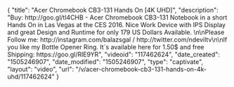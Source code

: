 {
    "title": "Acer Chromebook CB3-131 Hands On [4K UHD]",
    "description": "Buy: http:\/\/goo.gl\/tl4CHB - Acer Chromebook CB3-131 Notebook in a short Hands On in Las Vegas at the CES 2016. Nice Work Device with IPS Display and great Design and Runtime for only 179 US Dollars Available. \n\nPlease Follow me:  http:\/\/instagram.com\/balazsgal \/ http:\/\/twitter.com\/ndeviltv\n\nIf you like my Bottle Opener Ring. It`s available here for 1.50$ and free Shipping: https:\/\/goo.gl\/RlE9YR",
    "videoid": "117462624",
    "date_created": "1505246907",
    "date_modified": "1505246907",
    "type": "captivate",
    "layout": "video",
    "url": "\/v\/acer-chromebook-cb3-131-hands-on-4k-uhd\/117462624"
}